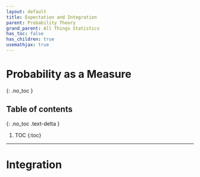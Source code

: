 ```yaml
---
layout: default
title: Expectation and Integration
parent: Probability Theory
grand_parent: All Things Statistics
has_toc: false
has_children: true
usemathjax: true
---
```


# Probability as a Measure
{: .no_toc }

## Table of contents
{: .no_toc .text-delta }

1. TOC
{:toc}

---

$\newcommand{\reals}{\mathbb{R}}$ $\newcommand{\nats}{\mathbb{N}}$ $\newcommand{\ind}{\mathbb{1}}$  $\newcommand{\pr}{\mathbb{P}}$ $\newcommand{\cv}[1]{\mathcal{#1}}$ $\newcommand{\nul}{\varnothing}$ $\newcommand{\eps}{\varepsilon}$ $\newcommand{\E}{\mathbb{E}}$ 

# Integration



